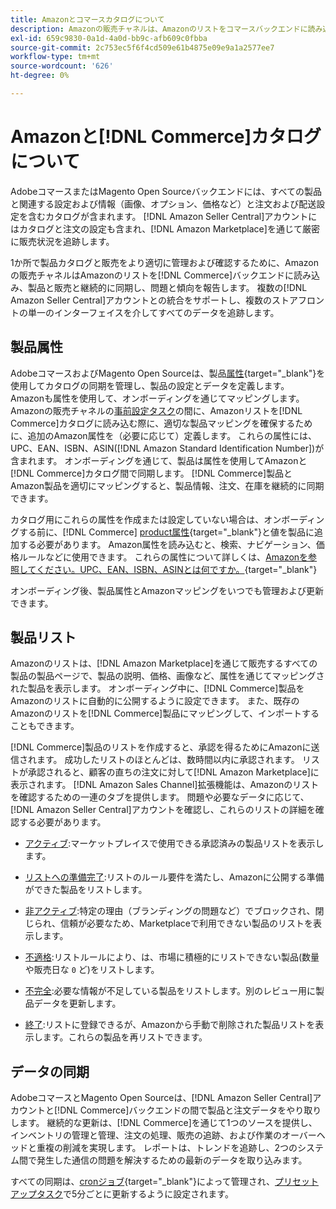 ```yaml
---
title: Amazonとコマースカタログについて
description: Amazonの販売チャネルは、Amazonのリストをコマースバックエンドに読み込み、製品および販売と絶えず同期します。
exl-id: 659c9830-0a1d-4a0d-bb9c-afb609c0fbba
source-git-commit: 2c753ec5f6f4cd509e61b4875e09e9a1a2577ee7
workflow-type: tm+mt
source-wordcount: '626'
ht-degree: 0%

---
```


# Amazonと[!DNL Commerce]カタログについて

AdobeコマースまたはMagento Open Sourceバックエンドには、すべての製品と関連する設定および情報（画像、オプション、価格など）と注文および配送設定を含むカタログが含まれます。 [!DNL Amazon Seller Central]アカウントにはカタログと注文の設定も含まれ、[!DNL Amazon Marketplace]を通じて厳密に販売状況を追跡します。

1か所で製品カタログと販売をより適切に管理および確認するために、Amazonの販売チャネルはAmazonのリストを[!DNL Commerce]バックエンドに読み込み、製品と販売と継続的に同期し、問題と傾向を報告します。 複数の[!DNL Amazon Seller Central]アカウントとの統合をサポートし、複数のストアフロントの単一のインターフェイスを介してすべてのデータを追跡します。

## 製品属性

AdobeコマースおよびMagento Open Sourceは、製品[属性](https://docs.magento.com/user-guide/catalog/product-attributes.html){target=&quot;_blank&quot;}を使用してカタログの同期を管理し、製品の設定とデータを定義します。 Amazonも属性を使用して、オンボーディングを通じてマッピングします。 Amazonの販売チャネルの[事前設定タスク](./amazon-pre-setup-tasks.md)の間に、Amazonリストを[!DNL Commerce]カタログに読み込む際に、適切な製品マッピングを確保するために、追加のAmazon属性を（必要に応じて）定義します。 これらの属性には、UPC、EAN、ISBN、ASIN([!DNL Amazon Standard Identification Number])が含まれます。 オンボーディングを通じて、製品は属性を使用してAmazonと[!DNL Commerce]カタログ間で同期します。 [!DNL Commerce]製品とAmazon製品を適切にマッピングすると、製品情報、注文、在庫を継続的に同期できます。

カタログ用にこれらの属性を作成または設定していない場合は、オンボーディングする前に、[!DNL Commerce] [product属性](https://docs.magento.com/user-guide/catalog/product-attributes.html){target=&quot;_blank&quot;}と値を製品に追加する必要があります。 Amazon属性を読み込むと、検索、ナビゲーション、価格ルールなどに使用できます。 これらの属性について詳しくは、[Amazonを参照してください。UPC、EAN、ISBN、ASINとは何ですか。](https://www.amazon.com/gp/seller/asin-upc-isbn-info.html){target=&quot;_blank&quot;}

オンボーディング後、製品属性とAmazonマッピングをいつでも管理および更新できます。

## 製品リスト

Amazonのリストは、[!DNL Amazon Marketplace]を通じて販売するすべての製品の製品ページで、製品の説明、価格、画像など、属性を通じてマッピングされた製品を表示します。 オンボーディング中に、[!DNL Commerce]製品をAmazonのリストに自動的に公開するように設定できます。 また、既存のAmazonのリストを[!DNL Commerce]製品にマッピングして、インポートすることもできます。

[!DNL Commerce]製品のリストを作成すると、承認を得るためにAmazonに送信されます。 成功したリストのほとんどは、数時間以内に承認されます。 リストが承認されると、顧客の直ちの注文に対して[!DNL Amazon Marketplace]に表示されます。 [!DNL Amazon Sales Channel]拡張機能は、Amazonのリストを確認するための一連のタブを提供します。 問題や必要なデータに応じて、[!DNL Amazon Seller Central]アカウントを確認し、これらのリストの詳細を確認する必要があります。

- [アクティブ](./active-listings.md):マーケットプレイスで使用できる承認済みの製品リストを表示します。

- [リストへの準備完了](./ready-to-list.md):リストのルール要件を満たし、Amazonに公開する準備ができた製品をリストします。

- [非アクティブ](./inactive-listings.md):特定の理由（ブランディングの問題など）でブロックされ、閉じられ、信頼が必要なため、Marketplaceで利用できない製品のリストを表示します。

- [不適格](./ineligible-listings.md):リストルールにより、は、市場に積極的にリストできない製品(数量や販売日な `0` ど)をリストします。

- [不完全](./incomplete-listings.md):必要な情報が不足している製品をリストします。別のレビュー用に製品データを更新します。

- [終了](./ended-listings.md):リストに登録できるが、Amazonから手動で削除された製品リストを表示します。これらの製品を再リストできます。

## データの同期

AdobeコマースとMagento Open Sourceは、[!DNL Amazon Seller Central]アカウントと[!DNL Commerce]バックエンドの間で製品と注文データをやり取りします。 継続的な更新は、[!DNL Commerce]を通じて1つのソースを提供し、インベントリの管理と管理、注文の処理、販売の追跡、および作業のオーバーヘッドと重複の削減を実現します。 レポートは、トレンドを追跡し、2つのシステム間で発生した通信の問題を解決するための最新のデータを取り込みます。

すべての同期は、[cronジョブ](https://docs.magento.com/user-guide/system/cron.html){target=&quot;_blank&quot;}によって管理され、[プリセットアップタスク](./amazon-pre-setup-tasks.md)で5分ごとに更新するように設定されます。

